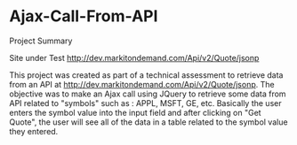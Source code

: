 # Ajax-Call-From-API

Project Summary

Site under Test http://dev.markitondemand.com/Api/v2/Quote/jsonp

This project was created as part of a technical assessment to retrieve data from an API at http://dev.markitondemand.com/Api/v2/Quote/jsonp. The objective was to make an Ajax call using JQuery to retrieve some data from API related to "symbols" such as : APPL, MSFT, GE, etc. Basically the user enters the symbol value into the input field and after clicking on "Get Quote", the user will see all of the data in a table related to the symbol value they entered. 